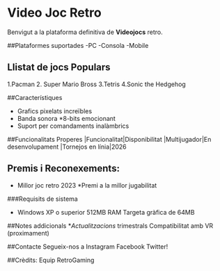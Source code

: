 # Video Joc Retro

Benvigut a la plataforma definitiva de **Videojocs** retro.

##Plataformes suportades
-PC
-Consola
-Mobile

## Llistat de jocs Populars
1.Pacman
2. Super Mario Bross
3.Tetris
4.Sonic the Hedgehog

##Característiques
- Grafics pixelats increïbles
- Banda sonora *8-bits emocionant
- Suport per comandaments inalàmbrics

##Funcionalitats Properes
|Funcionalitat|Disponibilitat
|Multijugador|En desenvolupament
|Tornejos en línia|2026

## Premis i Reconexements:
* Millor joc retro 2023
*Premi a la millor jugabilitat

###Requisits de sistema
- Windows XP o superior
512MB RAM
Targeta gràfica de 64MB

##Notes addicionals
**Actualitzacions* trimestrals
Compatibilitat amb VR (proximament)

##Contacte
Segueix-nos a Instagram Facebook Twitter!

##Crèdits:
Equip RetroGaming
